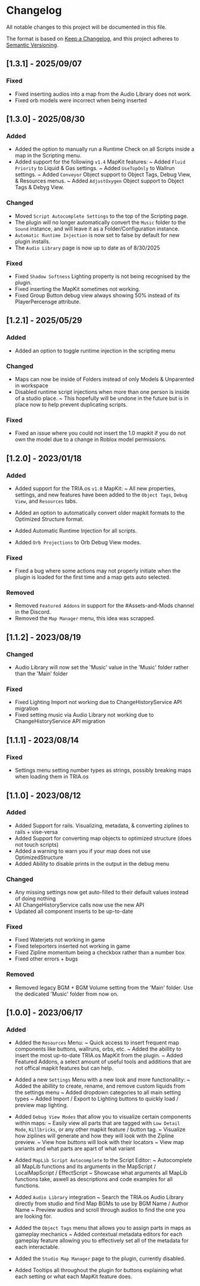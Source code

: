# Changelog
All notable changes to this project will be documented in this file.

The format is based on [Keep a Changelog](https://keepachangelog.com/en/1.0.0/),
and this project adheres to [Semantic Versioning](https://semver.org/spec/v2.0.0.html).

## [1.3.1] - 2025/09/07
### Fixed
- Fixed inserting audios into a map from the Audio Library does not work.
- Fixed orb models were incorrect when being inserted



## [1.3.0] - 2025/08/30
### Added
- Added the option to manually run a Runtime Check on all Scripts inside a map in the Scripting menu.
- Added support for the following `v1.4` MapKit features:
~ Added `Fluid Priority` to Liquid & Gas settings.
~ Added `UseTopOnly` to Wallrun settings.
~ Added `Conveyor` Object support to Object Tags, Debug View, & Resources menus.
~ Added `AdjustOxygen` Object support to Object Tags & Debyg View.

### Changed
- Moved `Script Autocomplete Settings` to the top of the Scripting page.
- The plugin will no longer automatically convert the `Music` folder to the `Sound` instance, and will leave it as a Folder/Configuration instance.
- `Automatic Runtime Injection` is now set to false by default for new plugin installs. 
- The `Audio Library` page is now up to date as of 8/30/2025

### Fixed
- Fixed `Shadow Softness` Lighting property is not being recognised by the plugin.
- Fixed inserting the MapKit sometimes not working.
- Fixed Group Button debug view always showing 50% instead of its PlayerPercensge attribute.



## [1.2.1] - 2025/05/29
### Added
- Added an option to toggle runtime injection in the scripting menu

### Changed
- Maps can now be inside of Folders instead of only Models & Unparented in workspace
- Disabled runtime script injections when more than one person is inside of a studio place.
~ This hopefully will be undone in the future but is in place now to help prevent duplicating scripts.

### Fixed 
- Fixed an issue where you could not insert the 1.0 mapkit if you do not own the model due to a change in Roblox model permissions.



## [1.2.0] - 2023/01/18
### Added
- Added support for the TRIA.os `v1.0` MapKit:
~ All new properties, settings, and new features have been added to the `Object Tags`, `Debug View`, and `Resources` tabs.

- Added an option to automatically convert older mapkit formats to the Optimized Structure format.
- Added Automatic Runtime Injection for all scripts.
- Added `Orb Projections` to Orb Debug View modes.

### Fixed
- Fixed a bug where some actions may not properly initiate when the plugin is loaded for the first time and a map gets auto selected.

### Removed
- Removed `Featured Addons` in support for the #Assets-and-Mods channel in the Discord.
- Removed the `Map Manager` menu, this idea was scrapped.



## [1.1.2] - 2023/08/19
### Changed
- Audio Library will now set the 'Music' value in the 'Music' folder rather than the 'Main' folder

### Fixed 
- Fixed Lighting Import not working due to ChangeHistoryService API migration
- Fixed setting music via Audio Library not working due to ChangeHistoryService API migration



## [1.1.1] - 2023/08/14
### Fixed
- Settings menu setting number types as strings, possibly breaking maps when loading them in TRIA.os



## [1.1.0] - 2023/08/12
### Added
- Added Support for rails. Visualizing, metadata, & converting ziplines to rails + vise-versa
- Added Support for converting map objects to optimized structure (does not touch scripts)
- Added a warning to warn you if your map does not use OptimizedStructure
- Added Ability to disable prints in the output in the debug menu

### Changed
- Any missing settings now get auto-filled to their default values instead of doing nothing
- All ChangeHistoryService calls now use the new API
- Updated all component inserts to be up-to-date

### Fixed
- Fixed Waterjets not working in game
- Fixed teleporters inserted not working in game
- Fixed Zipline momentum being a checkbox rather than a number box
- Fixed other errors + bugs 

### Removed
- Removed legacy BGM + BGM Volume setting from the 'Main' folder. Use the dedicated 'Music' folder from now on.



## [1.0.0] - 2023/06/17
###  Added
- Added the `Resources` Menu:
~ Quick access to insert frequent map components like buttons, wallruns, orbs, etc.
~ Added the abillity to insert the most up-to-date TRIA.os MapKit from the plugin.
~ Added Featured Addons, a select amount of useful tools and additions that are not offical mapkit features but can help.

- Added a new `Settings` Menu with a new look and more functionallity:
~ Added the abillity to create, rename, and remove custom liquids from the settings menu
~ Added dropdown categories to all main setting types
~ Added Import / Export to Lighting buttons to quickly load / preview map lighting.

- Added `Debug View Modes` that allow you to visualize certain components within maps:
~ Easily view all parts that are tagged with `Low Detail Mode`, `Killbricks`, or any other mapkit feature / button tag.
~ Visualize how ziplines will generate and how they will look with the Zipline preview.
~ View how buttons will look with their locators
~ View map variants and what parts are apart of what variant

- Added `MapLib Script Autocomplete` to the Script Editor: 
~ Autocomplete all MapLib functions and its arguments in the MapScript / LocalMapScript / EffectScript
~ Showcase what arguments all MapLib functions take, aswell as descriptions and code examples for all functions.

- Added `Audio Library` integration
~ Search the TRIA.os Audio Library directly from studio and find Map BGMs to use by BGM Name / Author Name
~ Preview audios and scroll through audios to find the one you are looking for.

- Added the `Object Tags` menu that allows you to assign parts in maps as gameplay mechanics
~ Added contextual metadata editors for each gameplay feature allowing you to effectively set all of the metadata for each interactable.

- Added the `Studio Map Manager` page to the plugin, currently disabled.

- Added Tooltips all throughout the plugin for buttons explaining what each setting or what each MapKit feature does.